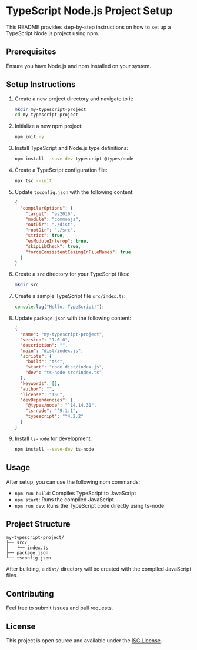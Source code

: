 # TypeScript Node.js Project Setup

This README provides step-by-step instructions on how to set up a TypeScript Node.js project using npm.

## Prerequisites

Ensure you have Node.js and npm installed on your system.

## Setup Instructions

1. Create a new project directory and navigate to it:

   ```bash
   mkdir my-typescript-project
   cd my-typescript-project
   ```

2. Initialize a new npm project:

   ```bash
   npm init -y
   ```

3. Install TypeScript and Node.js type definitions:

   ```bash
   npm install --save-dev typescript @types/node
   ```

4. Create a TypeScript configuration file:

   ```bash
   npx tsc --init
   ```

5. Update `tsconfig.json` with the following content:

   ```json
   {
     "compilerOptions": {
       "target": "es2016",
       "module": "commonjs",
       "outDir": "./dist",
       "rootDir": "./src",
       "strict": true,
       "esModuleInterop": true,
       "skipLibCheck": true,
       "forceConsistentCasingInFileNames": true
     }
   }
   ```

6. Create a `src` directory for your TypeScript files:

   ```bash
   mkdir src
   ```

7. Create a sample TypeScript file `src/index.ts`:

   ```typescript
   console.log("Hello, TypeScript!");
   ```

8. Update `package.json` with the following content:

   ```json
   {
     "name": "my-typescript-project",
     "version": "1.0.0",
     "description": "",
     "main": "dist/index.js",
     "scripts": {
       "build": "tsc",
       "start": "node dist/index.js",
       "dev": "ts-node src/index.ts"
     },
     "keywords": [],
     "author": "",
     "license": "ISC",
     "devDependencies": {
       "@types/node": "^14.14.31",
       "ts-node": "^9.1.1",
       "typescript": "^4.2.2"
     }
   }
   ```

9. Install `ts-node` for development:

   ```bash
   npm install --save-dev ts-node
   ```

## Usage

After setup, you can use the following npm commands:

- `npm run build`: Compiles TypeScript to JavaScript
- `npm start`: Runs the compiled JavaScript
- `npm run dev`: Runs the TypeScript code directly using ts-node

## Project Structure

```
my-typescript-project/
├── src/
│   └── index.ts
├── package.json
└── tsconfig.json
```

After building, a `dist/` directory will be created with the compiled JavaScript files.

## Contributing

Feel free to submit issues and pull requests.

## License

This project is open source and available under the [ISC License](LICENSE).